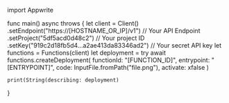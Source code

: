 import Appwrite

func main() async throws {
    let client = Client()
      .setEndpoint("https://[HOSTNAME_OR_IP]/v1") // Your API Endpoint
      .setProject("5df5acd0d48c2") // Your project ID
      .setKey("919c2d18fb5d4...a2ae413da83346ad2") // Your secret API key
    let functions = Functions(client)
    let deployment = try await functions.createDeployment(
        functionId: "[FUNCTION_ID]",
        entrypoint: "[ENTRYPOINT]",
        code: InputFile.fromPath("file.png"),
        activate: xfalse
    )

    print(String(describing: deployment)
}
